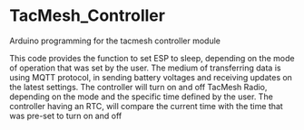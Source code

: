 # TacMesh_Controller
Arduino programming for the tacmesh controller module

This code provides the function to set ESP to sleep, depending on the mode of operation that was set by the user.
The medium of transferring data is using MQTT protocol, in sending battery voltages and receiving updates on the latest settings.
The controller will turn on and off TacMesh Radio, depending on the mode and the specific time defined by the user.
The controller having an RTC, will compare the current time with the time that was pre-set to turn on and off
